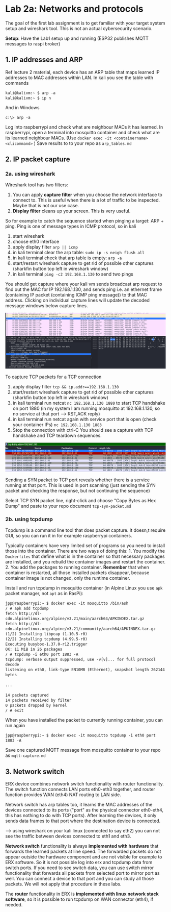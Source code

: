 # Lab 2a: Networks and protocols

The goal of the first lab assignment is to get familiar with your target system setup and wireshark tool. This is not an actual cybersecurity scenario.

**Setup**: Have the Lab1 setup up and running (ESP32 publishes MQTT messages to raspi broker)

## 1. IP addresses and ARP

Ref lecture 2 material, each device has an ARP table that maps learned IP addresses to MAC addresses within LAN. In kali you see the table with commands

```
kali@kalivm:~ $ arp -a
kali@kalivm:~ $ ip n
```

And in Windows

```
c:\> arp -a
```

Log into raspberrypi and check what are neighbour MACs it has learned.
In raspberrypi, open a terminal into mosquitto container and check what are its learned neighbour MACs. (Use `docker exec -it <containername> <clicommand>` )
Save results to to your repo as `arp_tables.md`

## 2. IP packet capture

### 2a. using wireshark

Wireshark tool has two filters:

1. You can apply **capture filter** when you choose the network interface to connect to. This is useful when there is a lot of traffic to be inspected. Maybe that is not our use case.
2. **Display filter** cleans up your screen. This is very useful.

So for example to catch the sequence started when pinging a target: ARP + ping. Ping is one of message types in ICMP protocol, so in kali

1. start wireshark
2. choose eth0 interface
3. apply display filter `arp || icmp`
4. in kali terminal clear the arp table: `sudo ip -s neigh flush all`
5. in kali terminal check that arp table is empty: `arp -a`
6. start/restart wireshark capture to get rid of possible other captures (sharkfin button top left in wireshark window)
7. in kali terminal `ping -c2 192.168.1.130` to send two pings

You should get capture where your kali vm sends broadcast arp request to find out the MAC for IP 192.168.1.130, and sends ping i.e. an ethernet frame (containing IP packet (containing ICMP ping message)) to that MAC address.
Clicking on individual capture lines will update the decoded message windows below capture lines.

![alt](assets/20250313151208.png)

To capture TCP packets for a TCP connection

1. apply display filter `tcp && ip.addr==192.168.1.130`
2. start/restart wireshark capture to get rid of possible other captures (sharkfin button top left in wireshark window)
3. in kali terminal run netcat `nc 192.168.1.130 1880` to start TCP handshake on port 1880 (in my system I am running mosquitto at 192.168.1.130, so no service at that port --> RST,ACK reply)
4. in kali terminal run netcat again with service port that is open (check your container IPs) `nc 192.168.1.130 1883`
5. Stop the connection with ctrl-C
   You should see a capture with TCP handshake and TCP teardown sequences.

![alt](assets/20250313152130.png)

Sending a SYN packet to TCP port reveals whether there is a service running at that port. This is used in port scanning (just sending the SYN packet and checking the response, but not continuing the sequence)

Select TCP SYN packet line, right-click and choose "Copy Bytes as Hex Dump" and paste to your repo document `tcp-syn-packet.md`

### 2b. using tcpdump

Tcpdump is a command line tool that does packet capture. It doesn,t require GUI, so you can run it in for example raspberrypi containers.

Typically containers have very limited set of programs so you need to install those into the container. There are two ways of doing this: 1. You modify the `Dockerfiles` that define what is in the container so that necessary packages are installed, and you rebuild the container images and restart the container. 2. You add the packages to running container. **Remember** that when container is restarted, all those installed packets disappear, because container image is not changed, only the runtime container.

Install and run tcpdump in mosquitto container (in Alpine Linux you use `apk` packet manager, not `apt` as in RasPi):

```
jpp@raspberrypi:~ $ docker exec -it mosquitto /bin/ash
/ # apk add tcpdump
fetch http://dl-cdn.alpinelinux.org/alpine/v3.21/main/aarch64/APKINDEX.tar.gz
fetch http://dl-cdn.alpinelinux.org/alpine/v3.21/community/aarch64/APKINDEX.tar.gz
(1/2) Installing libpcap (1.10.5-r0)
(2/2) Installing tcpdump (4.99.5-r0)
Executing busybox-1.37.0-r12.trigger
OK: 11 MiB in 26 packages
/ # tcpdump -i eth0 port 1883 -A
tcpdump: verbose output suppressed, use -v[v]... for full protocol decode
listening on eth0, link-type EN10MB (Ethernet), snapshot length 262144 bytes

...

14 packets captured
14 packets received by filter
0 packets dropped by kernel
/ # exit

```

When you have installed the packet to currently running container, you can run again

```
jpp@raspberrypi:~ $ docker exec -it mosquitto tcpdump -i eth0 port 1883 -A
```

Save one captured MQTT message from mosquitto container to your repo as `mqtt-capture.md`

## 3. Network switch

ERX device combines network switch functionality with router functionality. The switch function connects LAN ports eth0-eth3 together, and router function provides WAN (eth4) NAT routing to LAN side.

Network switch has arp tables too, it learns the MAC addresses of the devices connected to its ports ("port" as the physical connector eth0-eth4, this has nothing to do with TCP ports). After learning the devices, it only sends data frames to that port where the destination device is connected.

--> using wireshark on your kali linux (connected to say eth2) you can not see the traffic between devices connected to eth1 and eth3.

**Network switch** functionality is always **implemented with hardware** that forwards the learned packets at line speed. The forwarded packets do not appear outside the hardware component and are not visible for example to ERX software. So it is not possible log into erx and tcpdump data from switch ports. If you need to see switch data, you can use switch mirror functionality that forwards all packets from selected port to mirror port as well. You can connect a device to that port and you can study all those packets. We will not apply that procedure in these labs.

The **router** functionality in ERX is **implemented with linux network stack software**, so it is possible to run tcpdump on WAN connector (eth4), if needed.
